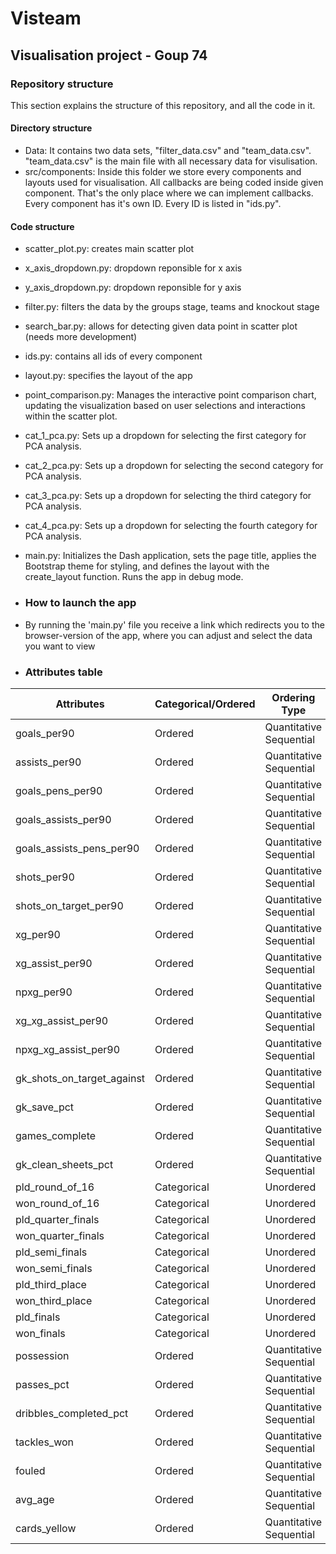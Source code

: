 # Visteam
## Visualisation project - Goup 74

### Repository structure
This section explains the structure of this repository, and all the code in it.

#### Directory structure
- Data: It contains two data sets, "filter_data.csv" and "team_data.csv". "team_data.csv" is the main file with all necessary data for visulisation.
- src/components: Inside this folder we store every components and layouts used for visualisation. All callbacks are being coded inside given component. That's the only place where we can implement callbacks. Every component has it's own ID. Every ID is listed in "ids.py".

#### Code structure
- scatter_plot.py: creates main scatter plot
- x_axis_dropdown.py: dropdown reponsible for x axis
- y_axis_dropdown.py: dropdown reponsible for y axis
- filter.py: filters the data by the groups stage, teams and knockout stage
- search_bar.py: allows for detecting given data point in scatter plot (needs more development)
- ids.py: contains all ids of every component
- layout.py: specifies the layout of the app
- point_comparison.py: Manages the interactive point comparison chart, updating the visualization based on user selections and interactions within the scatter plot.
- cat_1_pca.py: Sets up a dropdown for selecting the first category for PCA analysis.
- cat_2_pca.py: Sets up a dropdown for selecting the second category for PCA analysis.
- cat_3_pca.py: Sets up a dropdown for selecting the third category for PCA analysis.
- cat_4_pca.py: Sets up a dropdown for selecting the fourth category for PCA analysis.
- main.py: Initializes the Dash application, sets the page title, applies the Bootstrap theme for styling, and defines the layout with the create_layout function. Runs the app in debug mode.

- ### How to launch the app
- By running the 'main.py' file you receive a link which redirects you to the browser-version of the app, where you can adjust and select the data you want to view

- ### Attributes table

| Attributes                  | Categorical/Ordered | Ordering Type          |
|-----------------------------|---------------------|------------------------|
| goals_per90                 | Ordered             | Quantitative Sequential|
| assists_per90               | Ordered             | Quantitative Sequential|
| goals_pens_per90            | Ordered             | Quantitative Sequential|
| goals_assists_per90         | Ordered             | Quantitative Sequential|
| goals_assists_pens_per90    | Ordered             | Quantitative Sequential|
| shots_per90                 | Ordered             | Quantitative Sequential|
| shots_on_target_per90       | Ordered             | Quantitative Sequential|
| xg_per90                    | Ordered             | Quantitative Sequential|
| xg_assist_per90             | Ordered             | Quantitative Sequential|
| npxg_per90                  | Ordered             | Quantitative Sequential|
| xg_xg_assist_per90          | Ordered             | Quantitative Sequential|
| npxg_xg_assist_per90        | Ordered             | Quantitative Sequential|
| gk_shots_on_target_against  | Ordered             | Quantitative Sequential|
| gk_save_pct                 | Ordered             | Quantitative Sequential|
| games_complete              | Ordered             | Quantitative Sequential|
| gk_clean_sheets_pct         | Ordered             | Quantitative Sequential|
| pld_round_of_16             | Categorical         | Unordered              |
| won_round_of_16             | Categorical         | Unordered              |
| pld_quarter_finals          | Categorical         | Unordered              |
| won_quarter_finals          | Categorical         | Unordered              |
| pld_semi_finals             | Categorical         | Unordered              |
| won_semi_finals             | Categorical         | Unordered              |
| pld_third_place             | Categorical         | Unordered              |
| won_third_place             | Categorical         | Unordered              |
| pld_finals                  | Categorical         | Unordered              |
| won_finals                  | Categorical         | Unordered              |
| possession                  | Ordered             | Quantitative Sequential|
| passes_pct                  | Ordered             | Quantitative Sequential|
| dribbles_completed_pct      | Ordered             | Quantitative Sequential|
| tackles_won                 | Ordered             | Quantitative Sequential|
| fouled                      | Ordered             | Quantitative Sequential|
| avg_age                     | Ordered             | Quantitative Sequential|
| cards_yellow                | Ordered             | Quantitative Sequential|
